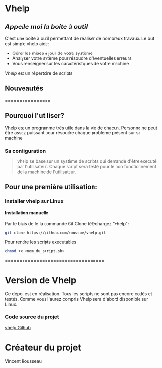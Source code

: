 # Vhelp
## _Appelle moi la boite à outil_



C'est une boîte à outil permettant de réaliser de nombreux travaux.
Le but est simple vhelp aide:




- Gérer les mises à jour de votre système
- Analyser votre sytème pour résoudre d'éventuelles erreurs
- Vous renseigner sur les caractéristques de votre machine

*Vhelp* est un répertoire de scripts


## Nouveautés

================


## Pourquoi l'utiliser?

Vhelp est un programme très utile dans la vie de chacun.
Personne ne peut être assez puissant pour résoudre chaque problème présent sur sa machine.

### Sa configuration
> vhelp se base sur un système
> de scripts qui demande d'être
> executé par l'utilisateur.
> Chaque script sera testé pour le bon fonctionnement
> de la machine de l'utilisateur.





## Pour une première utilisation:

### Installer vhelp sur Linux

#### Installation manuelle

Par le biais de le la commande Git Clone téléchargez "vhelp":

```sh
git clone https://github.com/roussov/vhelp.git
```

Pour rendre les scripts executables
```sh
chmod +x <nom_du_script.sh>
```




===================================

# Version de Vhelp
Ce dépot est en réalisation.
Tous les scripts ne sont pas encore codés et testés.
Comme vous l'aurez compris Vhelp sera d'abord disponible sur Linux.

### Code source du projet

[vhelp Github](https://github.com/vincentrs92/vhelp) 


# Créateur du projet

Vincent Rousseau
